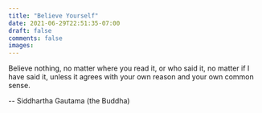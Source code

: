 ```yaml
---
title: "Believe Yourself"
date: 2021-06-29T22:51:35-07:00
draft: false
comments: false
images:
---
```


Believe nothing, no matter where you read it, or who said it, no matter if I have said it, unless it agrees with your own reason and your own common sense.


-- Siddhartha Gautama (the Buddha)
